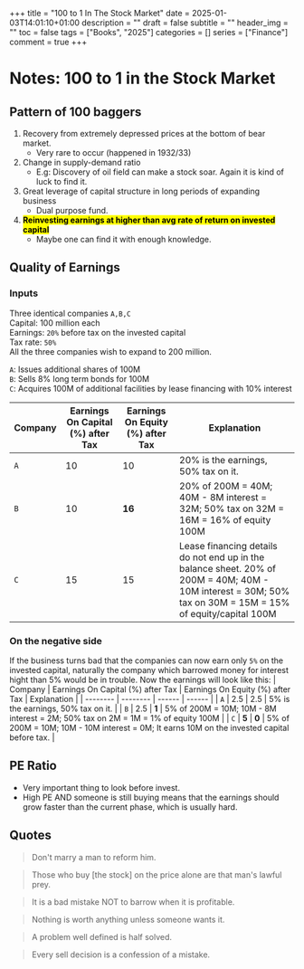 +++
title = "100 to 1 In The Stock Market"
date = 2025-01-03T14:01:10+01:00
description = ""
draft = false
subtitle = ""
header_img = ""
toc = false
tags = ["Books", "2025"]
categories = []
series = ["Finance"]
comment = true
+++

# Notes: 100 to 1 in the Stock Market
## Pattern of 100 baggers
1. Recovery from extremely depressed prices at the bottom of bear market.
   * Very rare to occur (happened in 1932/33)
2. Change in supply-demand ratio
    * E.g: Discovery of oil field can make a stock soar. Again it is kind of luck to find it.
3. Great leverage of capital structure in long periods of expanding business
   * Dual purpose fund.
4. **<mark>Reinvesting earnings at higher than avg rate of return on invested capital</mark>**
   * Maybe one can find it with enough knowledge. 

## Quality of Earnings
### Inputs
Three identical companies ``A,B,C``  
Capital: 100 million each  
Earnings: ``20%`` before tax on the invested capital  
Tax rate: ``50%``  
All the three companies wish to expand to 200 million.  
  
``A``: Issues additional shares of 100M  
``B``: Sells 8% long term bonds for 100M  
``C``: Acquires 100M of additional facilities by lease financing with 10% interest  

| Company   |  Earnings On Capital (%) after Tax | Earnings On Equity (%) after Tax | Explanation | 
| --------  | -------- | ------ |  ------ |
| ``A`` | 10 | 10 | 20% is the earnings, 50% tax on it. |
| ``B`` | 10 | **16** | 20% of 200M = 40M; 40M - 8M interest = 32M; 50% tax on 32M = 16M = 16% of equity 100M |
| ``C`` | 15 | 15 | Lease financing details do not end up in the balance sheet. 20% of 200M = 40M; 40M - 10M interest = 30M; 50% tax on 30M = 15M = 15% of equity/capital 100M |

### On the negative side
If the business turns bad that the companies can now earn only ``5%`` on the invested capital, naturally the company which barrowed money for interest hight than 5% would be in trouble.
Now the earnings will look like this:
| Company   |  Earnings On Capital (%) after Tax | Earnings On Equity (%) after Tax | Explanation | 
| --------  | -------- | ------ |  ------ |
| ``A`` | 2.5 | 2.5 | 5% is the earnings, 50% tax on it. |
| ``B`` | 2.5 | **1** | 5% of 200M = 10M; 10M - 8M interest = 2M; 50% tax on 2M = 1M = 1% of equity 100M |
| ``C`` | **5** | **0** | 5% of 200M = 10M; 10M - 10M interest = 0M; It earns 10M on the invested capital before tax. |

## PE Ratio
* Very important thing to look before invest.
* High PE AND someone is still buying means that the earnings should grow faster than the current phase, which is usually hard.
  
## Quotes
> Don't marry a man to reform him.

> Those who buy [the stock] on the price alone are that man's lawful prey.

> It is a bad mistake NOT to barrow when it is profitable.

> Nothing is worth anything unless someone wants it.

> A problem well defined is half solved.

> Every sell decision is a confession of a mistake.
